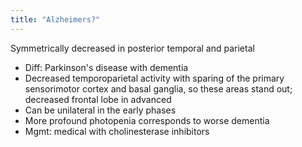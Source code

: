 ```yaml
---
title: "Alzheimers?"
---
```

Symmetrically decreased in posterior temporal and parietal

- Diff: Parkinson's disease with dementia
- Decreased temporoparietal activity with sparing of the primary sensorimotor cortex and basal ganglia, so these areas stand out; decreased frontal lobe in advanced
- Can be unilateral in the early phases
- More profound photopenia corresponds to worse dementia
- Mgmt: medical with cholinesterase inhibitors

